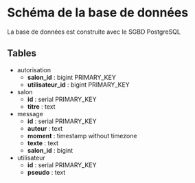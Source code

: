 # Schéma de la base de données

La base de données est construite avec le SGBD PostgreSQL

## Tables

- autorisation
    - **salon_id** : bigint PRIMARY_KEY
    - **utilisateur_id** : bigint PRIMARY_KEY
- salon
    - **id** : serial PRIMARY_KEY
    - **titre** : text
- message
    - **id** : serial PRIMARY_KEY
    - **auteur** : text
    - **moment** : timestamp without timezone
    - **texte** : text
    - **salon_id** : bigint
- utilisateur
    - **id** : serial PRIMARY_KEY
    - **pseudo** : text
